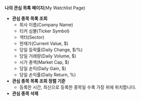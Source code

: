 **나의 관심 목록 페이지**(My Watchlist Page)
- **관심 종목 목록 조회**
    - 회사 이름(Company Name)
    - 티커 심볼(Ticker Symbol)
    - 섹터(Sector)
    - 현재가(Current Value, $)
    - 당일 등락률(Daily Change, $/%)
    - 당일 거래량(Daily Volume, $)
    - 시가 총액(Market Cap, $)
    - 당일 손익(Daily Gain, $)
    - 당일 손익률(Daily Return, %)
- **관심 종목 목록 조회 정렬 기준**
    - 등록한 시간, 최신으로 등록한 종목일 수록 가장 위에 위치합니다.
- **관심 종목 삭제**

